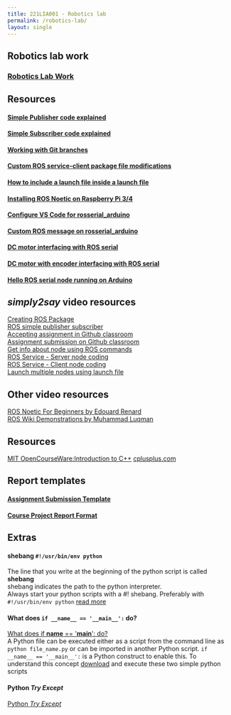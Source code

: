 ```yaml
---
title: 221LIA001 - Robotics lab
permalink: /robotics-lab/
layout: single
---
```

## Robotics lab work
### <a href="https://jim79.github.io/robotics-lab-work">Robotics Lab Work</a>

## Resources
#### <a href="https://jim79.github.io/ros-simple-publisher">Simple Publisher code explained</a>
#### <a href="https://jim79.github.io/ros-simple-subscriber">Simple Subscriber code explained</a>
#### <a href="https://jim79.github.io/working-with-git-branches">Working with Git branches</a>
#### <a href="https://jim79.github.io/ros-service-client-cmake-package-modifications">Custom ROS service-client package file modifications</a>
#### <a href="https://jim79.github.io/include-a-launch-file-inside-a-launch-file">How to include a launch file inside a launch file</a>
#### <a href="https://jim79.github.io/ros-noetic-install-raspberrypi">Installing ROS Noetic on Raspberry Pi 3/4</a>
#### <a href="https://jim79.github.io/rosserial-arduino-vscode">Configure VS Code for rosserial_arduino</a>
#### <a href="https://jim79.github.io/custom-ros-messages-on-rosserial_arduino">Custom ROS message on rosserial_arduino</a>
#### <a href="https://jim79.github.io/dc-motor-interfacing-with-ros-serial">DC motor interfacing with ROS serial</a>
#### <a href="https://jim79.github.io/dc-motor-with-encoder-interfacing-with-ros-serial">DC motor with encoder interfacing with ROS serial</a>
#### <a href="https://github.com/jim79/hello-ros-serial">Hello ROS serial node running on Arduino</a>



## _simply2say_ video resources
[Creating ROS Package](https://youtu.be/QRJ9mbzWPcY?si=smR5fAmoSlvVbcZW) \
[ROS simple publisher subscriber](https://youtu.be/YEA6iAf66cg?si=gvKeGxwM0e-H7xsV) \
[Accepting assignment in Github classroom](https://youtu.be/D71H9aHyJI8?si=2BePHKGPbhvIDxuG) \
[Assignment submission on Github classroom](https://youtu.be/8XKzEXKkhIQ?si=Gbja2nFxesDl8snJ) \
[Get info about node using ROS commands](https://youtu.be/p3-kGZAPv5E?si=Ad4s2omMc8O7zXPA) \
[ROS Service - Server node coding](https://youtu.be/1-5tm4RIK6o?si=HsRvwtC3fi1rJAK3) \
[ROS Service - Client node coding](https://youtu.be/Fp4x8WlLVb8?si=wQ2h9QQAS729f0P_) \
[Launch multiple nodes using launch file](https://youtu.be/kKoPqGDgwMo) 

## Other video resources
[ROS Noetic For Beginners by Edouard Renard](https://www.youtube.com/playlist?list=PLLSegLrePWgIbIrA4iehUQ-impvIXdd9Q) \
[ROS Wiki Demonstrations by Muhammad Luqman](https://youtube.com/playlist?list=PLBbhfIdh4NdgBBkX7q0Y3UukO2_ZoICee&si=nXNwrf4rnSxTOTc1) 

## Resources
[MIT OpenCourseWare:Introduction to C++](https://ocw.mit.edu/courses/6-096-introduction-to-c-january-iap-2011/pages/lecture-notes/)
[cplusplus.com](https://cplusplus.com/doc/tutorial/)

## Report templates
#### <a href="https://jim79.github.io/assignment-template">Assignment Submission Template</a>
#### <a href="https://jim79.github.io/cp-report-template">Course Project Report Format</a>

## Extras
#### shebang ```#!/usr/bin/env python```
The line that you write at the beginning of the python script is called **shebang**\
shebang indicates the path to the python interpreter. \
Always start your python scripts with a #! shebang. Preferably with ```#!/usr/bin/env python```
[read more](https://dev.to/meleu/what-the-shebang-really-does-and-why-it-s-so-important-in-your-shell-scripts-2755) 

#### What does ```if __name__ == '__main__':``` do?
[What does if __name__ == '__main__': do?](https://stackoverflow.com/questions/419163/what-does-if-name-main-do) \
A Python file can be executed either as a script from the command line as ```python file_name.py``` or can be imported in another Python script. ```if __name__ == '__main__':``` is a Python construct to enable this.
To understand this concept [download](https://jim79.github.io/assets/main_example.zip) and execute these two simple python scripts

#### Python _Try Except_
[Python _Try Except_](https://www.geeksforgeeks.org/python-try-except/)
